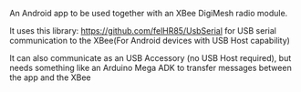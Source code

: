 An Android app to be used together with an XBee DigiMesh radio module.

It uses this library: https://github.com/felHR85/UsbSerial for USB serial communication to the XBee(For Android devices with USB Host capability)

It can also communicate as an USB Accessory (no USB Host required), but needs something like an Arduino Mega ADK to transfer messages between the app and the XBee

